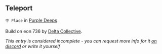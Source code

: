 ## Teleport

`🪧 Place` in [Purple Deeps](../refs/purple_deeps.md)

Build on eon 736 by [Delta Collective](../refs/delta_collective.md).

_This entry is considered incomplete - you can request more info for it [on discord](<https://discord.com/channels/562910943848169472/1173922660489633802>) or write it yourself_

<!---
keywords:  dc, purple deeps
aliases: 
-->